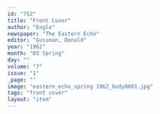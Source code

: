 ```yaml
---
id: "752"
title: "Front Cover"
author: "Engle"
newspaper: "The Eastern Echo"
editor: "Gussman, Donald"
year: "1962"
month: "03 Spring"
day: ""
volume: "7"
issue: "1"
_page: ""
image: "eastern_echo_spring 1962_body0001.jpg"
tags: "front cover"
layout: "item"
---
```


